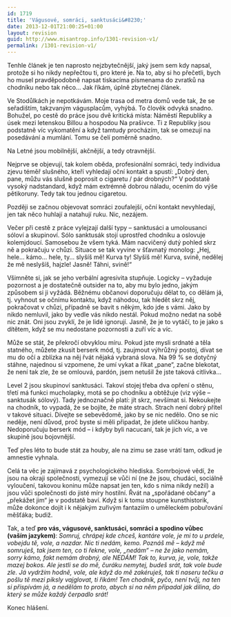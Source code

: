 ```yaml
---
id: 1719
title: 'Vágusové, somráci, sanktusáci&#8230;'
date: 2013-12-01T21:00:25+01:00
layout: revision
guid: http://www.misantrop.info/1301-revision-v1/
permalink: /1301-revision-v1/
---
```

Tenhle článek je ten naprosto nejzbytečnější, jaký jsem sem kdy napsal, protože si ho nikdy nepřečtou ti, pro které je. Na to, aby si ho přečetli, bych ho musel pravděpodobně napsat tiskacíma písmenama do zvratků na chodníku nebo tak něco&#8230; Jak říkám, úplně zbytečnej článek.

<!--more-->

Ve Stodůlkách je nepotkávám. Moje trasa od metra domů vede tak, že se seřadištím, takzvaným vágusplacům, vyhýbá. To člověk odvyká snadno. Bohužel, po cestě do práce jsou dvě kritická místa: Náměstí Republiky a úsek mezi letenskou Billou a hospodou Na prašivce. Ti z Republiky jsou podstatně víc vykomatění a když tamtudy procházím, tak se omezují na posedávání a mumlání. Tomu se čelí poměrně snadno.

Na Letné jsou mobilnější, akčnější, a tedy otravnější.

Nejprve se objevují, tak kolem oběda, profesionální somráci, tedy individua zjevu téměř slušného, kteří vyhledají oční kontakt a spustí: &#8222;Dobrý den, pane, můžu vás slušně poprosit o cigaretu / pár drobných?&#8220; V podstatě vysoký nadstandard, když mám extrémně dobrou náladu, ocením do výše pětikoruny. Tedy tak tou jednou cigaretou.

Později se začnou objevovat somráci zoufalejší, oční kontakt nevyhledají, jen tak něco huhlají a natahují ruku. Nic, nezájem.

Večer při cestě z práce vylejzají další typy &#8211; sanktusáci a umolousanci sóloví a skupinoví. Sólo sanktusák stojí uprostřed chodníku a oslovuje kolemjdoucí. Samosebou že všem tyká. Mám nacvičený dutý pohled skrz ně a pokračuju v chůzi. Situace se tak vyvine v šťavnatý monolog: &#8222;Hej, hele&#8230; kámo&#8230; hele, ty&#8230; slyšíš mě! Kurva ty! Slyšíš mě! Kurva, svině, nedělej že mě neslyšíš, hajzle! Jasně! Táhni, svině!&#8220;

Všimněte si, jak se jeho verbální agresivita stupňuje. Logicky &#8211; vyžaduje pozornost a je dostatečně outsider na to, aby mu bylo jedno, jakým způsobem si ji vyžádá. Běžnému občanovi doporučuju dělat to, co dělám já, tj. vyhnout se očnímu kontaktu, když náhodou, tak hledět skrz něj, pokračovat v chůzi, případně se bavit s někým, kdo jde s vámi. Jako by nikdo nemluvil, jako by vedle vás nikdo nestál. Pokud možno nedat na sobě nic znát. Oni jsou zvyklí, že je lidé ignorují. Jasně, že je to vytáčí, to je jako s dítětem, když se mu nedostane pozornosti a zuří víc a víc.

Může se stát, že překročí obvyklou míru. Pokud jste mysli srdnaté a těla statného, můžete zkusit berserk mód, tj. zaujmout výhrůžný postoj, dívat se mu do očí a zblízka na něj řvát nějaká vybraná slova. Na 99 % se dotyčný stáhne, najednou si vzpomene, že umí vykat a říkat &#8222;pane&#8220;, začne blekotat, že není tak zle, že se omlouvá, pardón, jsem netušil že jste taková citlivka&#8230;

Level 2 jsou skupinoví sanktusáci. Takoví stojej třeba dva opření o stěnu, třetí má funkci mucholapky, motá se po chodníku a obtěžuje (viz výše &#8211; sanktusák sólový). Tady jednoznačně platí: jít skrz, nevšímat si. Nekoukejte na chodník, to vypadá, že se bojíte, že máte strach. Strach není dobrý přítel v takové situaci. Dívejte se sebevědomě, jako by se nic nedělo. Ono se nic neděje, není důvod, proč byste si měli připadat, že jdete uličkou hanby. Nedoporučuju berserk mód &#8211; i kdyby byli nacucaní, tak je jich víc, a ve skupině jsou bojovnější.

Teď přes léto to bude stát za houby, ale na zimu se zase vrátí tam, odkud je amnestie vyhnala.

Celá ta věc je zajímavá z psychologického hlediska. Somrbojové vědí, že jsou na okraji společnosti, vymezují se vůči ní (ne že jsou, chudáci, sociálně vyloučení, takovou koninu může napsat jen ten, kdo s nima nikdy nežil) a jsou vůči společnosti do jisté míry hostilní. Řvát na &#8222;spořádané občany&#8220; a &#8222;překážet jim&#8220; je v podstatě baví. Když si k tomu stoupne kunsthistorik, může dokonce dojít i k nějakým zuřivým fantaziím o uměleckém pobuřování měšťáka; budiž.

Tak, a teď **pro vás, vágusové, sanktusáci, somráci a spodino vůbec (vaším jazykem)**: _Somruj, chrápej kde chceš, kantáre vole, je mi to u prdele, vobejdu tě, vole, a nazdar. Nic ti nedám, kemo. Poznáš mě &#8211; když mě somruješ, tak jsem ten, co ti řekne, vole, &#8222;nedám&#8220; &#8211; ne že jako nemám, sorry kámo, fakt nemám drobný, ale NEDÁM! Tak to, kurva, je, vole, takže mazej bokos. Ale jestli se do mě, čuráku nemytej, budeš srát, tak vole bude zle. Já vydržím hodně, vole, ale když do mě zakéruješ, tak ti naseru tečku a pošlu tě mezi piksly vajglovat, ti řikám! Ten chodník, pyčo, není tvůj, na ten si přispívám já, a nedělám to proto, abych si na něm připadal jak dilina, do který se může každý čerpadlo srát!_

Konec hlášení.